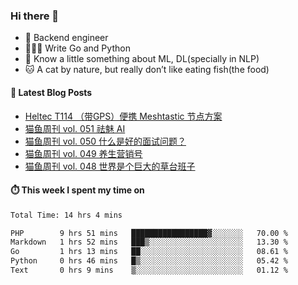 ### Hi there 👋

- 🔧 Backend engineer
- 👨🏻‍💻 Write Go and Python
- 🔭 Know a little something about ML, DL(specially in NLP)
- 🐱 A cat by nature, but really don’t like eating fish(the food)

#### 📖 Latest Blog Posts
<!-- BLOG-POST-LIST:START -->
- [Heltec T114 （带GPS）便携 Meshtastic 节点方案](https://ameow.xyz/archives/meshtastic-heltec-t114)
- [猫鱼周刊 vol. 051 祛魅 AI](https://ameow.xyz/archives/weekly-051)
- [猫鱼周刊 vol. 050 什么是好的面试问题？](https://ameow.xyz/archives/weekly-050)
- [猫鱼周刊 vol. 049 养生营销号](https://ameow.xyz/archives/weekly-049)
- [猫鱼周刊 vol. 048 世界是个巨大的草台班子](https://ameow.xyz/archives/weekly-048)
<!-- BLOG-POST-LIST:END -->

#### ⏱️ This week I spent my time on
<!--START_SECTION:waka-->

```txt
Total Time: 14 hrs 4 mins

PHP        9 hrs 51 mins   █████████████████▓░░░░░░░   70.00 %
Markdown   1 hrs 52 mins   ███▒░░░░░░░░░░░░░░░░░░░░░   13.30 %
Go         1 hrs 13 mins   ██░░░░░░░░░░░░░░░░░░░░░░░   08.61 %
Python     0 hrs 46 mins   █▒░░░░░░░░░░░░░░░░░░░░░░░   05.42 %
Text       0 hrs 9 mins    ▒░░░░░░░░░░░░░░░░░░░░░░░░   01.12 %
```

<!--END_SECTION:waka-->

<!--
**LeslieLeung/LeslieLeung** is a ✨ _special_ ✨ repository because its `README.md` (this file) appears on your GitHub profile.

Here are some ideas to get you started:

- 🔭 I’m currently working on ...
- 🌱 I’m currently learning ...
- 👯 I’m looking to collaborate on ...
- 🤔 I’m looking for help with ...
- 💬 Ask me about ...
- 📫 How to reach me: ...
- 😄 Pronouns: ...
- ⚡ Fun fact: ...
-->
